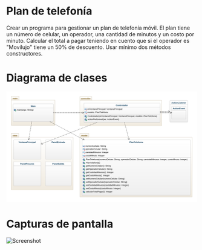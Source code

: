 # Plan de telefonía

Crear un programa para gestionar un plan de telefonía móvil. El plan tiene un número de celular, un operador, una cantidad de minutos y un costo por minuto. Calcular el total a pagar teniendo en cuento que si el operador es "Movilujo" tiene un 50% de descuento. Usar mínimo dos métodos constructores.

# Diagrama de clases

![Diagrama](docs/PlanTelefonia.png)

# Capturas de pantalla

![Screenshot](https://user-images.githubusercontent.com/27830167/198197632-3d88aa15-0084-49ab-a86e-6cb9facc76f9.png)
